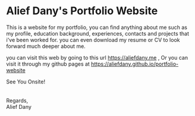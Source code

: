 # Alief Dany's Portfolio Website

This is a website for my portfolio, you can find anything about me such as my profile, education background, experiences, contacts and projects that i've been worked for. you can even download my resume or CV to look forward much deeper about me.

you can visit this web by going to this url https://aliefdany.me , Or you can visit it through my github pages at https://aliefdany.github.io/portfolio-website

See You Onsite!
<br/>
<br/>
<br/>
Regards,
<br/>
Alief Dany


